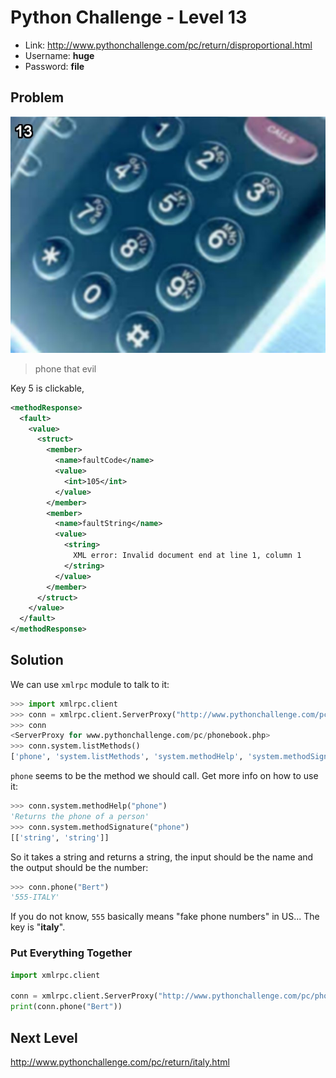 # Python Challenge - Level 13

- Link: http://www.pythonchallenge.com/pc/return/disproportional.html
- Username: **huge**
- Password: **file**

## Problem

![](images/disprop.jpg)



> phone that evil 

Key 5 is clickable,

```xml
<methodResponse>
  <fault>
    <value>
      <struct>
        <member>
          <name>faultCode</name>
          <value>
            <int>105</int>
          </value>
        </member>
        <member>
          <name>faultString</name>
          <value>
            <string>
              XML error: Invalid document end at line 1, column 1
            </string>
          </value>
        </member>
      </struct>
    </value>
  </fault>
</methodResponse>
```

## Solution

We can use ``xmlrpc`` module to talk to it:

```python
>>> import xmlrpc.client
>>> conn = xmlrpc.client.ServerProxy("http://www.pythonchallenge.com/pc/phonebook.php")
>>> conn
<ServerProxy for www.pythonchallenge.com/pc/phonebook.php>
>>> conn.system.listMethods()
['phone', 'system.listMethods', 'system.methodHelp', 'system.methodSignature', 'system.multicall', 'system.getCapabilities']
```

``phone`` seems to be the method we should call. Get more info on how to use it:

```python
>>> conn.system.methodHelp("phone")
'Returns the phone of a person'
>>> conn.system.methodSignature("phone")
[['string', 'string']]
```

So it takes a string and returns a string, the input should be the name and the output should be the number:

```python
>>> conn.phone("Bert")
'555-ITALY'
```

If you do not know, ``555`` basically means "fake phone numbers" in US... The key is "**italy**".

### Put Everything Together

```python
import xmlrpc.client

conn = xmlrpc.client.ServerProxy("http://www.pythonchallenge.com/pc/phonebook.php")
print(conn.phone("Bert"))
```

## Next Level

http://www.pythonchallenge.com/pc/return/italy.html